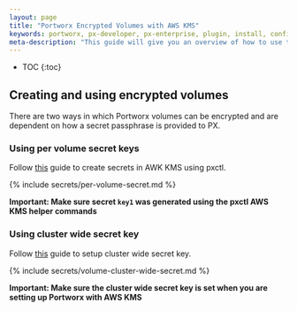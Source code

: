 ```yaml
---
layout: page
title: "Portworx Encrypted Volumes with AWS KMS"
keywords: portworx, px-developer, px-enterprise, plugin, install, configure, container, storage, encryption, aws, kms
meta-description: "This guide will give you an overview of how to use the Encryption feature for Portworx volumes with AWS KMS"
---
```


* TOC
{:toc}

## Creating and using encrypted volumes

There are two ways in which Portworx volumes can be encrypted and are dependent on how a secret passphrase is provided to PX.

### Using per volume secret keys

Follow [this](/secrets/portworx-with-aws-kms.html#key-generation-with-aws-kms) guide to create secrets in AWK KMS using pxctl.

{% include secrets/per-volume-secret.md %}

__Important: Make sure secret `key1` was generated using the pxctl AWS KMS helper commands__

### Using cluster wide secret key

Follow [this](/secrets/portworx-with-aws-kms.html#setting-cluster-wide-secret-key) guide to setup cluster wide secret key.

{% include secrets/volume-cluster-wide-secret.md %}

__Important: Make sure the cluster wide secret key is set when you are setting up Portworx with AWS KMS__